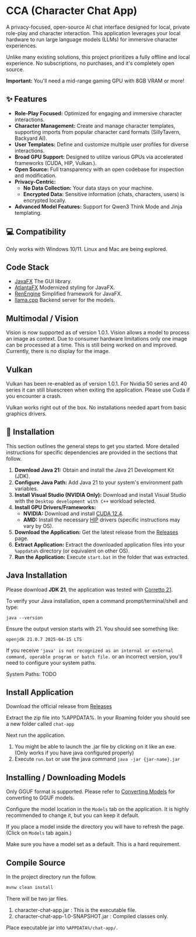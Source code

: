 # CCA (Character Chat App)
A privacy-focused, open-source AI chat interface designed for local, private role-play and character interaction. This application leverages your local hardware to run large language models (LLMs) for immersive character experiences.

Unlike many existing solutions, this project prioritizes a fully offline and local experience. No subscriptions, no purchases, and it's completely open source.

**Important:** You'll need a mid-range gaming GPU with 8GB VRAM or more!

## ✨ Features
* **Role-Play Focused:** Optimized for engaging and immersive character interactions.
* **Character Management:** Create and manage character templates, supporting imports from popular character card formats (SillyTavern, Backyard AI).
* **User Templates:** Define and customize multiple user profiles for diverse interactions.
* **Broad GPU Support:** Designed to utilize various GPUs via accelerated frameworks (CUDA, HIP, Vulkan.).
* **Open Source:** Full transparency with an open codebase for inspection and modification.
* **Privacy-Centric:**
    * **No Data Collection:** Your data stays on your machine.
    * **Encrypted Data:** Sensitive information (chats, characters, users) is encrypted locally.
* **Advanced Model Features:** Support for Qwen3 Think Mode and Jinja templating.

## 💻 Compatibility
Only works with Windows 10/11. Linux and Mac are being explored.

## Code Stack
* [JavaFX](https://openjfx.io) The GUI library.
* [AtlantaFX](https://github.com/mkpaz/atlantafx) Modernized styling for JavaFX.
* [RenEngine](https://github.com/HackusatePvP/RenEngine) Simplified framework for JavaFX.
* [llama.cpp](https://github.com/ggml-org/llama.cpp) Backend server for the models.


## Multimodal / Vision
Vision is now supported as of version 1.0.1. Vision allows a model to process an image as context. Due to consumer hardware limitations only one image can be processed at a time.
This is still being worked on and improved. Currently, there is no display for the image.

## Vulkan
Vulkan has been re-enabled as of version 1.0.1. For Nvidia 50 series and 40 series it can still bluescreen when exiting the application. Please use Cuda if you encounter a crash.

Vulkan works right out of the box. No installations needed apart from basic graphics drivers.

## 🚀 Installation

This section outlines the general steps to get you started. More detailed instructions for specific dependencies are provided in the sections that follow.

1.  **Download Java 21:** Obtain and install the Java 21 Development Kit (JDK).
2.  **Configure Java Path:** Add Java 21 to your system's environment path variables.
3.  **Install Visual Studio (NVIDIA Only):** Download and install Visual Studio with the `Desktop development with C++` workload selected.
4.  **Install GPU Drivers/Frameworks:**
    *   **NVIDIA:** Download and install [CUDA 12.4](https://developer.nvidia.com/cuda-12-4-0-download-archive).
    *   **AMD:** Install the necessary [HIP](https://www.amd.com/en/developer/resources/rocm-hub/hip-sdk.html) drivers (specific instructions may vary by OS).
5.  **Download the Application:** Get the latest release from the [Releases](https://github.com/HackusatePvP/character-chat-app/releases/) page.
6.  **Extract Application:** Extract the downloaded application files into your `%appdata%` directory (or equivalent on other OS).
7.  **Run the Application:** Execute `start.bat` in the folder that was extracted.

## Java Installation
Please download **JDK 21**, the application was tested with [Corretto 21](https://docs.aws.amazon.com/corretto/latest/corretto-21-ug/downloads-list.html).

To verify your Java installation, open a command prompt/terminal/shell and type:
```shell
java --version
```
Ensure the output version starts with 21. You should see something like:

`openjdk 21.0.7 2025-04-15 LTS`

If you receive `'java' is not recognized as an internal or external command, operable program or batch file.` or an incorrect version, you'll need to configure your system paths.

System Paths:
TODO

## Install Application
Download the official release from [Releases](https://github.com/HackusatePvP/character-chat-app/releases)

Extract the zip file into %APPDATA%. In your Roaming folder you should see a new folder called `chat-app`

Next run the application.

1. You might be able to launch the .jar file by clicking on it like an exe. (Only works if you have java configured properly)
2. Execute `run.bat` or use the java command `java -jar {jar-name}.jar`

## Installing / Downloading Models
Only GGUF format is supported. Please refer to [Converting Models]() for converting to GGUF models.

Configure the model location in the `Models` tab on the application. It is highly recommended to change it, but you can keep it default.

If you place a model inside the directory you will have to refresh the page. (Click on `Models` tab again.)

Make sure you have a model set as a default. This is a hard requirement.

## Compile Source
In the project directory run the follow.
```bash
mvnw clean install
```
There will be two jar files.
1. character-chat-app.jar : This is the executable file.
2. character-chat-app-1.0-SNAPSHOT.jar : Compiled classes only.

Place executable jar into `%APPDATA%/chat-app/`.
